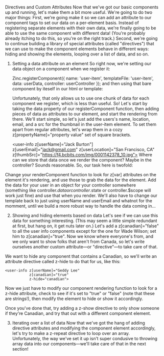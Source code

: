 Directives and Custom Attributes
Now that we've got our basic components up and running, let's make them a bit more useful. We're going to do two major things: First, we're going make it so we can add an attribute to our component tags to set our data on a per-element basis. Instead of registering separate elements with their own data, we're finally going to be able to use the same component with different data! (You're probably already itching to do this, so you're on the right track.) Second, we're going to continue building a library of special attributes (called "directives") that we can use to make the component elements behave in different ways: hiding and showing the elements, looping over a list of data, and so on.

1) Setting a data attribute on an element
So right now, we're setting our data object on a component when we register it:

    Zinc.registerComponent({
        name: 'user-item',
        templateFile: 'user-item',
        data: userData,
        controller: userController
    });
and then using that bare component by iteself in our html or template:

    <user-item></user-item>
Unfortunately, that only allows us to use one chunk of data for each component we register, which is less than useful. So! Let's start by taking the data property of our registerComponent function, then adding pieces of data as attributes to our element, and start the rendering from there. We'll start simple, so let's just add the users's name, location, email, and a src for the thumbnail in the user-item element. To set them apart from regular attributes, let's wrap them in a cozy z[propertyName]="property value" set of square brackets.

    <user-info z[userName]="Jack Burton"] 
               z[userEmail]="jack@gmail.com"
               z[userLocation]="San Francisco, CA"
               z[thumbSrc]="https://f4.bcbits.com/img/0001142378_10.jpg">
    </user-info>
Where can we store that data once we render the component? Maybe in the controller? Sounds reasonable. So, our task here is twofold:

Change your renderComponent function to look for z[var] attributes on the element it's rendering, and use those to grab the data for the element.
Add the data for your user in an object for your controller somewhere (something like controller.$data or controller.$state or controller.$scope will work just fine) and use that when you render.
We'll also have to change our template back to just using userName and userEmail and whatnot for the momment, until we build a more robust way to handle the data coming in...

2) Showing and hiding elements based on data
Let's see if we can use this data for something interesting. (This may seem a little simple redundant at first, but hang on, it get nuts later on.) Let's add a z[canadian]="false" to all the user info components except for the one for Wade Wilson; set him to z[canadian]="true". Now we know where everyone's from, and we only want to show folks that aren't from Canada, so let's write ourselves another custom attribute—or "directive"—to take care of that.

We want to hide any component that contains a Canadian, so we'll write an attribute directive called z-hide to do that for us, like this:

    <user-info z[userName]="Geddy Lee"
               z[canadian]="true"
               z-hide="canadian">
Now we just have to modify our component rendering function to look for a z-hide attribute, check to see if it's set to "true" or "false" (note that these are strings!), then modify the element to hide or show it accordingly.

Once you've done that, try adding a z-show directive to only show someone if they're Canadian, and try that out with a different component element.

3) Iterating over a list of data
Now that we've got the hang of adding directive attributes and modifying the component element accordingly, let's try to make a z-repeat directive to loop over an array. Unfortunately, the way we've set it up isn't super condusive to throwing array data into our components—we'll take care of that in the next section!